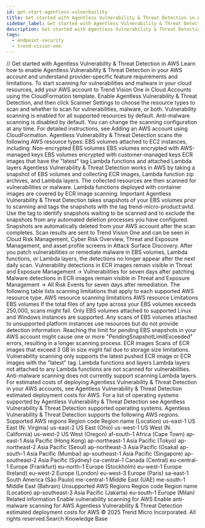 ```yaml
---
id: get-start-agentless-vulnerbaility
title: Get started with Agentless Vulnerability & Threat Detection in AWS
sidebar_label: Get started with Agentless Vulnerability & Threat Detection in AWS
description: Get started with Agentless Vulnerability & Threat Detection in AWS
tags:
  - endpoint-security
  - trend-vision-one
---
```


/*<![CDATA[*/ $('#title').html($('meta[name=map-description]').attr('content')); /*]]>*/ Get started with Agentless Vulnerability & Threat Detection in AWS Learn how to enable Agentless Vulnerability & Threat Detection in your AWS account and understand provider-specific feature requirements and limitations. To start scanning for vulnerabilities and malware in your cloud resources, add your AWS account to Trend Vision One in Cloud Accounts using the CloudFormation template. Enable Agentless Vulnerability & Threat Detection, and then click Scanner Settings to choose the resource types to scan and whether to scan for vulnerabilities, malware, or both. Vulnerability scanning is enabled for all supported resources by default. Anti-malware scanning is disabled by default. You can change the scanning configuration at any time. For detailed instructions, see Adding an AWS account using CloudFormation. Agentless Vulnerability & Threat Detection scans the following AWS resource types: EBS volumes attached to EC2 instances, including: Non-encrypted EBS volumes EBS volumes encrypted with AWS-managed keys EBS volumes encrypted with customer-managed keys ECR images that have the "latest" tag Lambda functions and attached Lambda layers Agentless Vulnerability & Threat Detection works in AWS by taking a snapshot of EBS volumes and collecting ECR images, Lambda function zip archives, and Lambda layers. The collected resources are then scanned for vulnerabilities or malware. Lambda functions deployed with container images are covered by ECR image scanning. Important Agentless Vulnerability & Threat Detection takes snapshots of your EBS volumes prior to scanning and tags the snapshots with the tag trend-micro-product:avtd. Use the tag to identify snapshots waiting to be scanned and to exclude the snapshots from any automated deletion processes you have configured. Snapshots are automatically deleted from your AWS account after the scan completes. Scan results are sent to Trend Vision One and can be seen in Cloud Risk Management, Cyber Risk Overview, Threat and Exposure Management, and asset profile screens in Attack Surface Discovery. After you patch vulnerabilities or remediate malware in EBS volumes, Lambda functions, or Lambda layers, the detections no longer appear after the next daily scan. Vulnerability detections in ECR images remain visible in Threat and Exposure Management → Vulnerabilities for seven days after patching. Malware detections in ECR images remain visible in Threat and Exposure Management → All Risk Events for seven days after remediation. The following table lists scanning limitations that apply to each supported AWS resource type. AWS resource scanning limitations AWS resource Limitations EBS volumes If the total files of any type across your EBS volumes exceeds 250,000, scans might fail. Only EBS volumes attached to supported Linux and Windows instances are supported. Any scans of EBS volumes attached to unsupported platform instances use resources but do not provide detection information. Reaching the limit for pending EBS snapshots in your AWS account might cause one or more "PendingSnapshotLimitExceeded" errors, resulting in a longer scanning process. ECR images Scans of ECR images that exceed 3 GB in size might fail due to storage size limitations. Vulnerability scanning only supports the latest pushed ECR image or ECR images with the "latest" tag. Lambda functions and layers Lambda layers not attached to any Lambda functions are not scanned for vulnerabilities. Anti-malware scanning does not currently support scanning Lambda layers. For estimated costs of deploying Agentless Vulnerability & Threat Detection in your AWS accounts, see Agentless Vulnerability & Threat Detection estimated deployment costs for AWS. For a list of operating systems supported by Agentless Vulnerability & Threat Detection see Agentless Vulnerability & Threat Detection supported operating systems. Agentless Vulnerability & Threat Detection supports the following AWS regions. Supported AWS regions Region code Region name (Location) us-east-1 US East (N. Virginia) us-east-2 US East (Ohio) us-west-1 US West (N. California) us-west-2 US West (Oregon) af-south-1 Africa (Cape Town) ap-east-1 Asia Pacific (Hong Kong) ap-northeast-1 Asia Pacific (Tokyo) ap-northeast-2 Asia Pacific (Seoul) ap-northeast-3 Asia Pacific (Osaka) ap-south-1 Asia Pacific (Mumbai) ap-southeast-1 Asia Pacific (Singapore) ap-southeast-2 Asia Pacific (Sydney) ca-central-1 Canada (Central) eu-central-1 Europe (Frankfurt) eu-north-1 Europe (Stockholm) eu-west-1 Europe (Ireland) eu-west-2 Europe (London) eu-west-3 Europe (Paris) sa-east-1 South America (São Paulo) me-central-1 Middle East (UAE) me-south-1 Middle East (Bahrain) Unsupported AWS Regions Region code Region name (Location) ap-southeast-3 Asia Pacific (Jakarta) eu-south-1 Europe (Milan) Related information Enable vulnerability scanning for AWS Enable anti-malware scanning for AWS Agentless Vulnerability & Threat Detection estimated deployment costs for AWS © 2025 Trend Micro Incorporated. All rights reserved.Search Knowledge Base